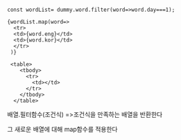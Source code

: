 ```

const wordList= dummy.word.filter(word=>word.day===1);

{wordList.map(word=>
  <tr>
  <td>{word.eng}</td>
  <td>{word.kor}</td>
  </tr>
 )}
 
 <table>
    <tbody>
      <tr>
        <td></td>
      </tr>
    </tbody>
  </table>

```

배열.필터함수(조건식) =>조건식을 만족하는 배열을 반환한다

그 새로운 배열에 대해 map함수를 적용한다
